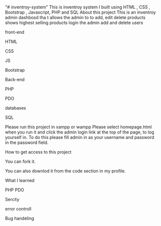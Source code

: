 "# inventroy-system"
This is inventroy system I built using HTML , CSS , Bootstrap , Javascript, PHP and SQL
About this project 
This is an inventroy admin dashbosd tha t allows the admin to to add, edit delete products
shows highest selling products 
login the admin 
add and delete users 


front-end

HTML

CSS

JS


Bootstrap 

Back-end

PHP 

PDO


databases 

SQL

Please run this project in xampp or wampp
Please select homepage.html when you run it and click the admin login link at the top of the page,   to log yourself in.
To do this please fill admin in as your username and password in the password field.





How to get access to this project

You can fork it.

You can also downlod it from the code section in my profile.

What  I learned 

PHP PDO


Sercity

error controll


Bug handeling 


